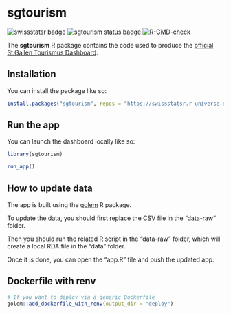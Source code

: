 
<!-- README.md is generated from README.Rmd. Please edit that file -->

# sgtourism

<!-- badges: start -->

[![swissstatsr
badge](https://swissstatsr.r-universe.dev/badges/:name)](https://swissstatsr.r-universe.dev/)
[![sgtourism status
badge](https://swissstatsr.r-universe.dev/badges/sgtourism)](https://swissstatsr.r-universe.dev/sgtourism)
[![R-CMD-check](https://github.com/statistikSG/sgtourism/actions/workflows/R-CMD-check.yaml/badge.svg)](https://github.com/statistikSG/sgtourism/actions/workflows/R-CMD-check.yaml)
<!-- badges: end -->

The **sgtourism** R package contains the code used to produce the
[official St.Gallen Tourismus
Dashboard](https://ffssg.shinyapps.io/sgtourismus/).

## Installation

You can install the package like so:

``` r
install.packages("sgtourism", repos = "https://swissstatsr.r-universe.dev")
```

## Run the app

You can launch the dashboard locally like so:

``` r
library(sgtourism)

run_app()
```

## How to update data

The app is built using the [golem](https://thinkr-open.github.io/golem/)
R package.

To update the data, you should first replace the CSV file in the
“data-raw” folder.

Then you should run the related R script in the “data-raw” folder, which
will create a local RDA file in the “data” folder.

Once it is done, you can open the “app.R” file and push the updated app.

## Dockerfile with renv

``` r
# If you want to deploy via a generic Dockerfile
golem::add_dockerfile_with_renv(output_dir = "deploy")
```
